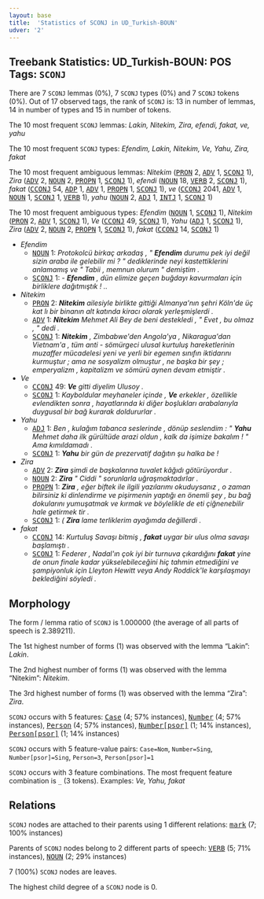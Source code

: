 ```yaml
---
layout: base
title:  'Statistics of SCONJ in UD_Turkish-BOUN'
udver: '2'
---
```


## Treebank Statistics: UD_Turkish-BOUN: POS Tags: `SCONJ`

There are 7 `SCONJ` lemmas (0%), 7 `SCONJ` types (0%) and 7 `SCONJ` tokens (0%).
Out of 17 observed tags, the rank of `SCONJ` is: 13 in number of lemmas, 14 in number of types and 15 in number of tokens.

The 10 most frequent `SCONJ` lemmas: <em>Lakin, Nitekim, Zira, efendi, fakat, ve, yahu</em>

The 10 most frequent `SCONJ` types:  <em>Efendim, Lakin, Nitekim, Ve, Yahu, Zira, fakat</em>

The 10 most frequent ambiguous lemmas: <em>Nitekim</em> (<tt><a href="tr_boun-pos-PRON.html">PRON</a></tt> 2, <tt><a href="tr_boun-pos-ADV.html">ADV</a></tt> 1, <tt><a href="tr_boun-pos-SCONJ.html">SCONJ</a></tt> 1), <em>Zira</em> (<tt><a href="tr_boun-pos-ADV.html">ADV</a></tt> 2, <tt><a href="tr_boun-pos-NOUN.html">NOUN</a></tt> 2, <tt><a href="tr_boun-pos-PROPN.html">PROPN</a></tt> 1, <tt><a href="tr_boun-pos-SCONJ.html">SCONJ</a></tt> 1), <em>efendi</em> (<tt><a href="tr_boun-pos-NOUN.html">NOUN</a></tt> 18, <tt><a href="tr_boun-pos-VERB.html">VERB</a></tt> 2, <tt><a href="tr_boun-pos-SCONJ.html">SCONJ</a></tt> 1), <em>fakat</em> (<tt><a href="tr_boun-pos-CCONJ.html">CCONJ</a></tt> 54, <tt><a href="tr_boun-pos-ADP.html">ADP</a></tt> 1, <tt><a href="tr_boun-pos-ADV.html">ADV</a></tt> 1, <tt><a href="tr_boun-pos-PROPN.html">PROPN</a></tt> 1, <tt><a href="tr_boun-pos-SCONJ.html">SCONJ</a></tt> 1), <em>ve</em> (<tt><a href="tr_boun-pos-CCONJ.html">CCONJ</a></tt> 2041, <tt><a href="tr_boun-pos-ADV.html">ADV</a></tt> 1, <tt><a href="tr_boun-pos-NOUN.html">NOUN</a></tt> 1, <tt><a href="tr_boun-pos-SCONJ.html">SCONJ</a></tt> 1, <tt><a href="tr_boun-pos-VERB.html">VERB</a></tt> 1), <em>yahu</em> (<tt><a href="tr_boun-pos-NOUN.html">NOUN</a></tt> 2, <tt><a href="tr_boun-pos-ADJ.html">ADJ</a></tt> 1, <tt><a href="tr_boun-pos-INTJ.html">INTJ</a></tt> 1, <tt><a href="tr_boun-pos-SCONJ.html">SCONJ</a></tt> 1)

The 10 most frequent ambiguous types:  <em>Efendim</em> (<tt><a href="tr_boun-pos-NOUN.html">NOUN</a></tt> 1, <tt><a href="tr_boun-pos-SCONJ.html">SCONJ</a></tt> 1), <em>Nitekim</em> (<tt><a href="tr_boun-pos-PRON.html">PRON</a></tt> 2, <tt><a href="tr_boun-pos-ADV.html">ADV</a></tt> 1, <tt><a href="tr_boun-pos-SCONJ.html">SCONJ</a></tt> 1), <em>Ve</em> (<tt><a href="tr_boun-pos-CCONJ.html">CCONJ</a></tt> 49, <tt><a href="tr_boun-pos-SCONJ.html">SCONJ</a></tt> 1), <em>Yahu</em> (<tt><a href="tr_boun-pos-ADJ.html">ADJ</a></tt> 1, <tt><a href="tr_boun-pos-SCONJ.html">SCONJ</a></tt> 1), <em>Zira</em> (<tt><a href="tr_boun-pos-ADV.html">ADV</a></tt> 2, <tt><a href="tr_boun-pos-NOUN.html">NOUN</a></tt> 2, <tt><a href="tr_boun-pos-PROPN.html">PROPN</a></tt> 1, <tt><a href="tr_boun-pos-SCONJ.html">SCONJ</a></tt> 1), <em>fakat</em> (<tt><a href="tr_boun-pos-CCONJ.html">CCONJ</a></tt> 14, <tt><a href="tr_boun-pos-SCONJ.html">SCONJ</a></tt> 1)


* <em>Efendim</em>
  * <tt><a href="tr_boun-pos-NOUN.html">NOUN</a></tt> 1: <em>Protokolcü birkaç arkadaş , " <b>Efendim</b> durumu pek iyi değil sizin araba ile gelebilir mi ? " dediklerinde neyi kastettiklerini anlamamış ve " Tabii , memnun olurum " demiştim .</em>
  * <tt><a href="tr_boun-pos-SCONJ.html">SCONJ</a></tt> 1: <em>- <b>Efendim</b> , dün elimize geçen buğdayı kavurmaları için birliklere dağıtmıştık ! ..</em>
* <em>Nitekim</em>
  * <tt><a href="tr_boun-pos-PRON.html">PRON</a></tt> 2: <em><b>Nitekim</b> ailesiyle birlikte gittiği Almanya'nın şehri Köln'de üç kat lı bir binanın alt katında kiracı olarak yerleşmişlerdi .</em>
  * <tt><a href="tr_boun-pos-ADV.html">ADV</a></tt> 1: <em><b>Nitekim</b> Mehmet Ali Bey de beni destekledi , " Evet , bu olmaz , " dedi .</em>
  * <tt><a href="tr_boun-pos-SCONJ.html">SCONJ</a></tt> 1: <em><b>Nitekim</b> , Zimbabwe'den Angola'ya , Nikaragua'dan Vietnam'a , tüm anti - sömürgeci ulusal kurtuluş hareketlerinin muzaffer mücadelesi yeni ve yerli bir egemen sınıfın iktidarını kurmuştur ; ama ne sosyalizm olmuştur , ne başka bir şey ; emperyalizm , kapitalizm ve sömürü aynen devam etmiştir .</em>
* <em>Ve</em>
  * <tt><a href="tr_boun-pos-CCONJ.html">CCONJ</a></tt> 49: <em><b>Ve</b> gitti diyelim Ulusoy .</em>
  * <tt><a href="tr_boun-pos-SCONJ.html">SCONJ</a></tt> 1: <em>Kayboldular meyhaneler içinde , <b>Ve</b> erkekler , özellikle evlendikten sonra , hayatlarında ki diğer boşlukları arabalarıyla duygusal bir bağ kurarak doldururlar .</em>
* <em>Yahu</em>
  * <tt><a href="tr_boun-pos-ADJ.html">ADJ</a></tt> 1: <em>Ben , kulağım tabanca seslerinde , dönüp seslendim : " <b>Yahu</b> Mehmet daha ilk gürültüde arazi oldun , kalk da işimize bakalım ! " Ama kımıldamadı .</em>
  * <tt><a href="tr_boun-pos-SCONJ.html">SCONJ</a></tt> 1: <em><b>Yahu</b> bir gün de prezervatif dağıtın şu halka be !</em>
* <em>Zira</em>
  * <tt><a href="tr_boun-pos-ADV.html">ADV</a></tt> 2: <em><b>Zira</b> şimdi de başkalarına tuvalet kâğıdı götürüyordur .</em>
  * <tt><a href="tr_boun-pos-NOUN.html">NOUN</a></tt> 2: <em><b>Zira</b> " Ciddi " sorunlarla uğraşmaktadırlar .</em>
  * <tt><a href="tr_boun-pos-PROPN.html">PROPN</a></tt> 1: <em><b>Zira</b> , eğer biftek ile ilgili yazılarımı okuduysanız , o zaman bilirsiniz ki dinlendirme ve pişirmenin yaptığı en önemli şey , bu bağ dokularını yumuşatmak ve kırmak ve böylelikle de eti çiğnenebilir hale getirmek tir .</em>
  * <tt><a href="tr_boun-pos-SCONJ.html">SCONJ</a></tt> 1: <em>( <b>Zira</b> lame terliklerim ayağımda değillerdi .</em>
* <em>fakat</em>
  * <tt><a href="tr_boun-pos-CCONJ.html">CCONJ</a></tt> 14: <em>Kurtuluş Savaşı bitmiş , <b>fakat</b> uygar bir ulus olma savaşı başlamıştı .</em>
  * <tt><a href="tr_boun-pos-SCONJ.html">SCONJ</a></tt> 1: <em>Federer , Nadal'ın çok iyi bir turnuva çıkardığını <b>fakat</b> yine de onun finale kadar yükselebileceğini hiç tahmin etmediğini ve şampiyonluk için Lleyton Hewitt veya Andy Roddick'le karşılaşmayı beklediğini söyledi .</em>

## Morphology

The form / lemma ratio of `SCONJ` is 1.000000 (the average of all parts of speech is 2.389211).

The 1st highest number of forms (1) was observed with the lemma “Lakin”: <em>Lakin</em>.

The 2nd highest number of forms (1) was observed with the lemma “Nitekim”: <em>Nitekim</em>.

The 3rd highest number of forms (1) was observed with the lemma “Zira”: <em>Zira</em>.

`SCONJ` occurs with 5 features: <tt><a href="tr_boun-feat-Case.html">Case</a></tt> (4; 57% instances), <tt><a href="tr_boun-feat-Number.html">Number</a></tt> (4; 57% instances), <tt><a href="tr_boun-feat-Person.html">Person</a></tt> (4; 57% instances), <tt><a href="tr_boun-feat-Number-psor.html">Number[psor]</a></tt> (1; 14% instances), <tt><a href="tr_boun-feat-Person-psor.html">Person[psor]</a></tt> (1; 14% instances)

`SCONJ` occurs with 5 feature-value pairs: `Case=Nom`, `Number=Sing`, `Number[psor]=Sing`, `Person=3`, `Person[psor]=1`

`SCONJ` occurs with 3 feature combinations.
The most frequent feature combination is `_` (3 tokens).
Examples: <em>Ve, Yahu, fakat</em>


## Relations

`SCONJ` nodes are attached to their parents using 1 different relations: <tt><a href="tr_boun-dep-mark.html">mark</a></tt> (7; 100% instances)

Parents of `SCONJ` nodes belong to 2 different parts of speech: <tt><a href="tr_boun-pos-VERB.html">VERB</a></tt> (5; 71% instances), <tt><a href="tr_boun-pos-NOUN.html">NOUN</a></tt> (2; 29% instances)

7 (100%) `SCONJ` nodes are leaves.

The highest child degree of a `SCONJ` node is 0.

